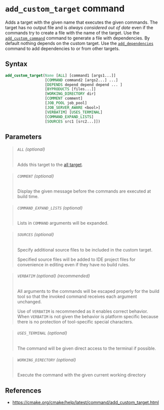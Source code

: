 # `add_custom_target` command

Adds a target with the given name that executes the given commands. The target has no output file and is _always considered out of date_ even if the commands try to create a file with the name of the target. Use the [`add_custom_command`](add_custom_command.md) command to generate a file with dependencies. By default nothing depends on the custom target. Use the [`add_dependencies`](add_dependencies.md) command to add dependencies to or from other targets.

## Syntax

```cmake
add_custom_target(Name [ALL] [command1 [args1...]]
                  [COMMAND command2 [args2...] ...]
                  [DEPENDS depend depend depend ... ]
                  [BYPRODUCTS [files...]]
                  [WORKING_DIRECTORY dir]
                  [COMMENT comment]
                  [JOB_POOL job_pool]
                  [JOB_SERVER_AWARE <bool>]
                  [VERBATIM] [USES_TERMINAL]
                  [COMMAND_EXPAND_LISTS]
                  [SOURCES src1 [src2...]])
```

## Parameters

> ###### `ALL` (optional)
> 
> Adds this target to the [all target](unknown/cmake-language/all-target).

> ###### `COMMENT` (optional)
> 
> Display the given message before the commands are executed at build time.

> ###### `COMMAND_EXPAND_LISTS` (optional)
> 
> Lists in `COMMAND` arguments will be expanded.

> ###### `SOURCES` (optional)
> 
> Specify additional source files to be included in the custom target. 
> 
> Specified source files will be added to IDE project files for convenience in editing even if they have no build rules.

> ###### `VERBATIM` (optional) (recommended)
> 
> All arguments to the commands will be escaped properly for the build tool so that the invoked command receives each argument unchanged. 
> 
> Use of `VERBATIM` is recommended as it enables correct behavior. When `VERBATIM` is not given the behavior is platform specific because there is no protection of tool-specific special characters.

> ###### `USES_TERMINAL` (optional)
> 
> The command will be given direct access to the terminal if possible.

> ###### `WORKING_DIRECTORY` (optional)
> 
> Execute the command with the given current working directory

## References

- https://cmake.org/cmake/help/latest/command/add_custom_target.html